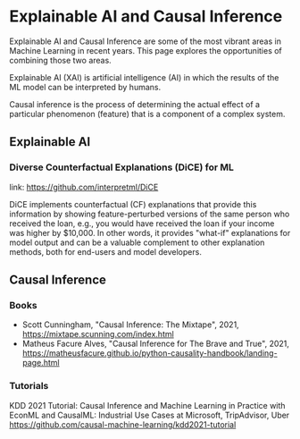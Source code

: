 # Explainable AI and Causal Inference
Explainable AI and Causal Inference are some of the most vibrant areas in Machine Learning in recent years. This page explores the opportunities of combining those two areas.

Explainable AI (XAI) is artificial intelligence (AI) in which the results of the ML model can be interpreted by humans.

Causal inference is the process of determining the actual effect of a particular phenomenon (feature) that is a component of a complex system.

## Explainable AI 
### Diverse Counterfactual Explanations (DiCE) for ML
link: https://github.com/interpretml/DiCE

DiCE implements counterfactual (CF) explanations that provide this information by showing feature-perturbed versions of the same person who received the loan, e.g., you would have received the loan if your income was higher by $10,000. In other words, it provides "what-if" explanations for model output and can be a valuable complement to other explanation methods, both for end-users and model developers.


## Causal Inference
### Books
-  Scott Cunningham, "Causal Inference: The Mixtape", 2021, https://mixtape.scunning.com/index.html
-  Matheus Facure Alves, "Causal Inference for The Brave and True", 2021, https://matheusfacure.github.io/python-causality-handbook/landing-page.html

### Tutorials
KDD 2021 Tutorial: Causal Inference and Machine Learning in Practice with EconML and CausalML: Industrial Use Cases at Microsoft, TripAdvisor, Uber
https://github.com/causal-machine-learning/kdd2021-tutorial

